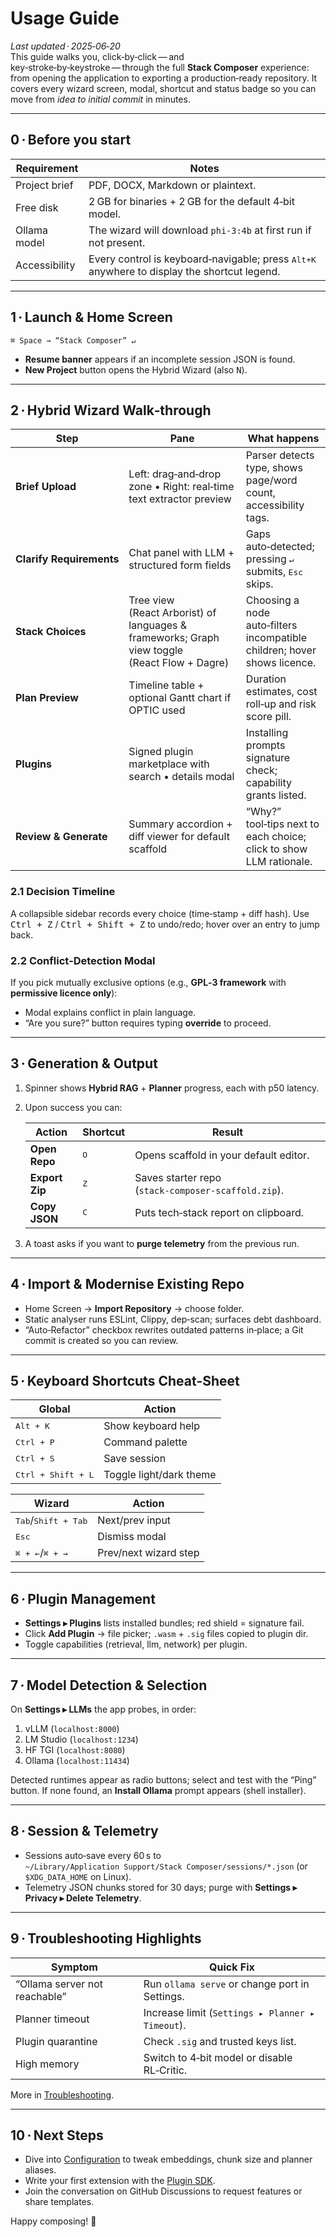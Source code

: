 # Usage Guide

_Last updated · 2025‑06‑20_  
This guide walks you, click‑by‑click — and key‑stroke‑by‑keystroke — through the
full **Stack Composer** experience: from opening the application to exporting a
production‑ready repository. It covers every wizard screen, modal, shortcut and
status badge so you can move from _idea to initial commit_ in minutes.

---

## 0 · Before you start

| Requirement   | Notes                                                                                                |
| ------------- | ---------------------------------------------------------------------------------------------------- |
| Project brief | PDF, DOCX, Markdown or plaintext.                                                                    |
| Free disk     | 2 GB for binaries + 2 GB for the default 4‑bit model.                                                |
| Ollama model  | The wizard will download `phi‑3:4b` at first run if not present.                                     |
| Accessibility | Every control is keyboard‑navigable; press <kbd>Alt+K</kbd> anywhere to display the shortcut legend. |

---

## 1 · Launch & Home Screen

```text
⌘ Space → “Stack Composer” ↵
```

- **Resume banner** appears if an incomplete session JSON is found.
- **New Project** button opens the Hybrid Wizard (also <kbd>N</kbd>).

---

## 2 · Hybrid Wizard Walk‑through

| Step                     | Pane                                                                                         | What happens                                                             |
| ------------------------ | -------------------------------------------------------------------------------------------- | ------------------------------------------------------------------------ |
| **Brief Upload**         | Left: drag‑and‑drop zone • Right: real‑time text extractor preview                           | Parser detects type, shows page/word count, accessibility tags.          |
| **Clarify Requirements** | Chat panel with LLM + structured form fields                                                 | Gaps auto‑detected; pressing <kbd>↵</kbd> submits, <kbd>Esc</kbd> skips. |
| **Stack Choices**        | Tree view (React Arborist) of languages & frameworks; Graph view toggle (React Flow + Dagre) | Choosing a node auto‑filters incompatible children; hover shows licence. |
| **Plan Preview**         | Timeline table + optional Gantt chart if OPTIC used                                          | Duration estimates, cost roll‑up and risk score pill.                    |
| **Plugins**              | Signed plugin marketplace with search • details modal                                        | Installing prompts signature check; capability grants listed.            |
| **Review & Generate**    | Summary accordion + diff viewer for default scaffold                                         | “Why?” tool‑tips next to each choice; click to show LLM rationale.       |

### 2.1 Decision Timeline

A collapsible sidebar records every choice (time‑stamp + diff hash). Use
<kbd>Ctrl + Z</kbd> / <kbd>Ctrl + Shift + Z</kbd> to undo/redo; hover over an
entry to jump back.

### 2.2 Conflict‑Detection Modal

If you pick mutually exclusive options (e.g., **GPL‑3 framework** with
**permissive licence only**):

- Modal explains conflict in plain language.
- “Are you sure?” button requires typing **override** to proceed.

---

## 3 · Generation & Output

1. Spinner shows **Hybrid RAG** + **Planner** progress, each with p50 latency.
2. Upon success you can:

   | Action         | Shortcut     | Result                                              |
   | -------------- | ------------ | --------------------------------------------------- |
   | **Open Repo**  | <kbd>O</kbd> | Opens scaffold in your default editor.              |
   | **Export Zip** | <kbd>Z</kbd> | Saves starter repo (`stack‑composer‑scaffold.zip`). |
   | **Copy JSON**  | <kbd>C</kbd> | Puts tech‑stack report on clipboard.                |

3. A toast asks if you want to **purge telemetry** from the previous run.

---

## 4 · Import & Modernise Existing Repo

- Home Screen → **Import Repository** → choose folder.
- Static analyser runs ESLint, Clippy, dep‑scan; surfaces debt dashboard.
- “Auto‑Refactor” checkbox rewrites outdated patterns in‑place; a Git commit is
  created so you can review.

---

## 5 · Keyboard Shortcuts Cheat‑Sheet

| Global                      | Action                  |
| --------------------------- | ----------------------- |
| <kbd>Alt + K</kbd>          | Show keyboard help      |
| <kbd>Ctrl + P</kbd>         | Command palette         |
| <kbd>Ctrl + S</kbd>         | Save session            |
| <kbd>Ctrl + Shift + L</kbd> | Toggle light/dark theme |

| Wizard                                | Action                |
| ------------------------------------- | --------------------- |
| <kbd>Tab</kbd>/<kbd>Shift + Tab</kbd> | Next/prev input       |
| <kbd>Esc</kbd>                        | Dismiss modal         |
| <kbd>⌘ + ←</kbd>/<kbd>⌘ + →</kbd>     | Prev/next wizard step |

---

## 6 · Plugin Management

- **Settings ▸ Plugins** lists installed bundles; red shield = signature fail.
- Click **Add Plugin** → file picker; `.wasm` + `.sig` files copied to plugin dir.
- Toggle capabilities (retrieval, llm, network) per plugin.

---

## 7 · Model Detection & Selection

On **Settings ▸ LLMs** the app probes, in order:

1. vLLM (`localhost:8000`)
2. LM Studio (`localhost:1234`)
3. HF TGI (`localhost:8080`)
4. Ollama (`localhost:11434`)

Detected runtimes appear as radio buttons; select and test with the “Ping”
button. If none found, an **Install Ollama** prompt appears (shell installer).

---

## 8 · Session & Telemetry

- Sessions auto‑save every 60 s to  
  `~/Library/Application Support/Stack Composer/sessions/*.json` (or
  `$XDG_DATA_HOME` on Linux).
- Telemetry JSON chunks stored for 30 days; purge with
  **Settings ▸ Privacy ▸ Delete Telemetry**.

---

## 9 · Troubleshooting Highlights

| Symptom                       | Quick Fix                                        |
| ----------------------------- | ------------------------------------------------ |
| “Ollama server not reachable” | Run `ollama serve` or change port in Settings.   |
| Planner timeout               | Increase limit (`Settings ▸ Planner ▸ Timeout`). |
| Plugin quarantine             | Check `.sig` and trusted keys list.              |
| High memory                   | Switch to 4‑bit model or disable RL‑Critic.      |

More in [Troubleshooting](troubleshooting.md).

---

## 10 · Next Steps

- Dive into [Configuration](configuration.md) to tweak embeddings, chunk size and planner aliases.
- Write your first extension with the [Plugin SDK](../plugin-sdk/README.md).
- Join the conversation on GitHub Discussions to request features or share templates.

Happy composing! 🎉
